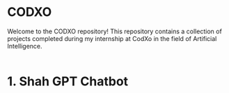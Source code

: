# CODXO
Welcome to the CODXO repository! This repository contains a collection of projects completed during my internship at CodXo in the field of Artificial Intelligence. <br/>
<br/>

# 1. Shah GPT Chatbot
